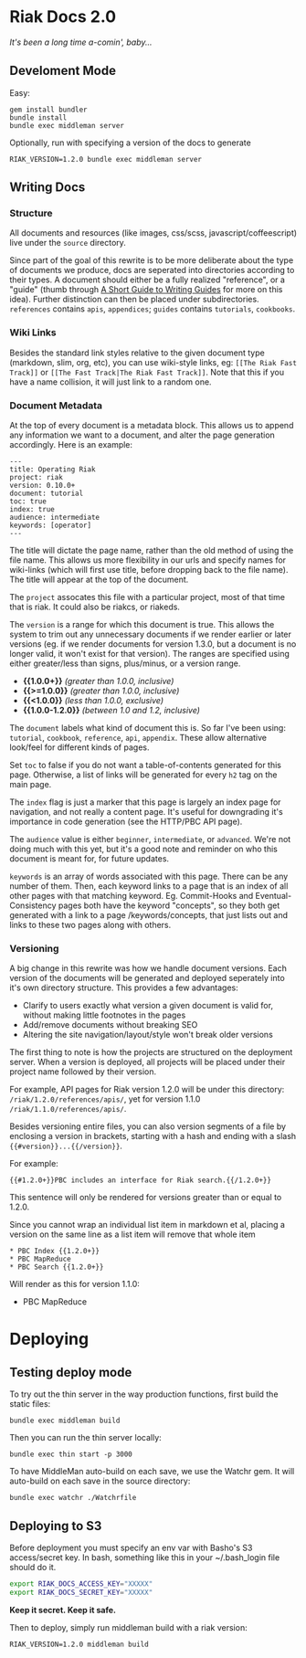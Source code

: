 # Riak Docs 2.0

*It's been a long time a-comin', baby...*

## Develoment Mode

Easy:

```
gem install bundler
bundle install
bundle exec middleman server
```

Optionally, run with specifying a version of the docs to generate

```
RIAK_VERSION=1.2.0 bundle exec middleman server
```

## Writing Docs

### Structure

All documents and resources (like images, css/scss, javascript/coffeescript) live under the `source` directory.

Since part of the goal of this rewrite is to be more deliberate about the type of documents we produce, docs are seperated into directories according to their types. A document should either be a fully realized "reference", or a "guide" (thumb through [A Short Guide to Writing Guides](https://github.com/basho/internal_wiki/wiki/A-Short-Guide-to-Writing-Guides) for more on this idea). Further distinction can then be placed under subdirectories. `references` contains `apis`, `appendices`; `guides` contains `tutorials`, `cookbooks`.

### Wiki Links

Besides the standard link styles relative to the given document type (markdown, slim, org, etc), you can use wiki-style links, eg: `[[The Riak Fast Track]]` or `[[The Fast Track|The Riak Fast Track]]`. Note that this if you have a name collision, it will just link to a random one.

### Document Metadata

At the top of every document is a metadata block. This allows us to append any information we want to a document, and alter the page generation accordingly. Here is an example:

```
---
title: Operating Riak
project: riak
version: 0.10.0+
document: tutorial
toc: true
index: true
audience: intermediate
keywords: [operator]
---
```

The title will dictate the page name, rather than the old method of using the file name. This allows us more flexibility in our urls and specify names for wiki-links (which will first use title, before dropping back to the file name). The title will appear at the top of the document.

The `project` assocates this file with a particular project, most of that time that is riak. It could also be riakcs, or riakeds.

The `version` is a range for which this document is true. This allows the system to trim out any unnecessary documents if we render earlier or later versions (eg. if we render documents for version 1.3.0, but a document is no longer valid, it won't exist for that version). The ranges are specified using either greater/less than signs, plus/minus, or a version range.

* **{{1.0.0+}}** _(greater than 1.0.0, inclusive)_
* **{{>=1.0.0}}** _(greater than 1.0.0, inclusive)_
* **{{<1.0.0}}** _(less than 1.0.0, exclusive)_
* **{{1.0.0-1.2.0}}** _(between 1.0 and 1.2, inclusive)_


The `document` labels what kind of document this is. So far I've been using: `tutorial`, `cookbook`, `reference`, `api`, `appendix`. These allow alternative look/feel for different kinds of pages.

Set `toc` to false if you do not want a table-of-contents generated for this page. Otherwise, a list of links will be generated for every `h2` tag on the main page.

The `index` flag is just a marker that this page is largely an index page for navigation, and not really a content page. It's useful for downgrading it's importance in code generation (see the HTTP/PBC API page).

The `audience` value is either `beginner`, `intermediate`, or `advanced`. We're not doing much with this yet, but it's a good note and reminder on who this document is meant for, for future updates.

`keywords` is an array of words associated with this page. There can be any number of them. Then, each keyword links to a page that is an index of all other pages with that matching keyword. Eg. Commit-Hooks and Eventual-Consistency pages both have the keyword "concepts", so they both get generated with a link to a page /keywords/concepts, that just lists out and links to these two pages along with others.

### Versioning

A big change in this rewrite was how we handle document versions. Each version of the documents will be generated and deployed seperately into it's own directory structure. This provides a few advantages:

* Clarify to users exactly what version a given document is valid for, without making little footnotes in the pages
* Add/remove documents without breaking SEO
* Altering the site navigation/layout/style won't break older versions

The first thing to note is how the projects are structured on the deployment server. When a version is deployed, all projects will be placed under their project name followed by their version.

For example, API pages for Riak version 1.2.0 will be under this directory: `/riak/1.2.0/references/apis/`, yet for version 1.1.0 `/riak/1.1.0/references/apis/`.

Besides versioning entire files, you can also version segments of a file by enclosing a version in brackets, starting with a hash and ending with a slash `{{#version}}...{{/version}}`.

For example:

```
{{#1.2.0+}}PBC includes an interface for Riak search.{{/1.2.0+}}
```

This sentence will only be rendered for versions greater than or equal to 1.2.0.

Since you cannot wrap an individual list item in markdown et al, placing a version on the same line as a list item will remove that whole item

```
* PBC Index {{1.2.0+}}
* PBC MapReduce
* PBC Search {{1.2.0+}}
```

Will render as this for version 1.1.0:

* PBC MapReduce


# Deploying

## Testing deploy mode

To try out the thin server in the way production functions, first build the static files:

```
bundle exec middleman build
```

Then you can run the thin server locally:

```
bundle exec thin start -p 3000
```

To have MiddleMan auto-build on each save, we use the Watchr gem. It will auto-build on each save in the source directory:

```
bundle exec watchr ./Watchrfile
```

## Deploying to S3

Before deployment you must specify an env var with Basho's S3 access/secret key. In bash, something like this in your ~/.bash_login file should do it.

```bash
export RIAK_DOCS_ACCESS_KEY="XXXXX"
export RIAK_DOCS_SECRET_KEY="XXXXX"
```

**Keep it secret. Keep it safe.**

Then to deploy, simply run middleman build with a riak version:

```
RIAK_VERSION=1.2.0 middleman build
```
